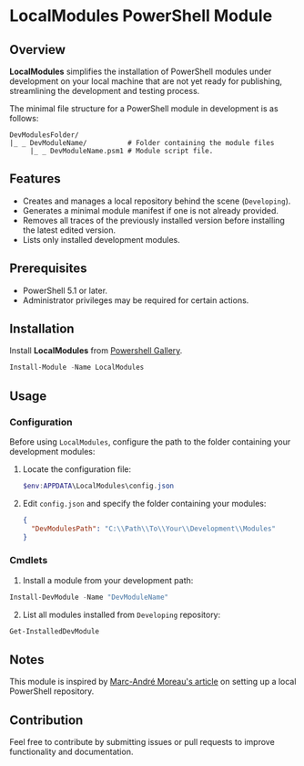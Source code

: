 # LocalModules PowerShell Module

## Overview

**LocalModules** simplifies the installation of PowerShell modules under development on your local machine that are not yet ready for publishing, streamlining the development and testing process.

The minimal file structure for a PowerShell module in development is as follows:

    DevModulesFolder/
    |_ _ DevModuleName/          # Folder containing the module files
         |_ _ DevModuleName.psm1 # Module script file.


## Features

- Creates and manages a local repository behind the scene (`Developing`).
- Generates a minimal module manifest if one is not already provided.
- Removes all traces of the previously installed version before installing the latest edited version.
- Lists only installed development modules.

## Prerequisites

- PowerShell 5.1 or later.
- Administrator privileges may be required for certain actions.

## Installation

Install **LocalModules** from [Powershell Gallery](https://www.powershellgallery.com/packages/LocalModules).

```powershell
Install-Module -Name LocalModules
```

## Usage

### Configuration

Before using `LocalModules`, configure the path to the folder containing your development modules:

1. Locate the configuration file:
   ```powershell
   $env:APPDATA\LocalModules\config.json
   ```
2. Edit `config.json` and specify the folder containing your modules:
   ```json
   {
     "DevModulesPath": "C:\\Path\\To\\Your\\Development\\Modules"
   }
   ```

### Cmdlets

 1. Install a module from your development path:
```powershell
Install-DevModule -Name "DevModuleName"
```


2. List all modules installed from `Developing` repository:
```powershell
Get-InstalledDevModule
```

## Notes

This module is inspired by [Marc-André Moreau's article](https://blog.devolutions.net/2021/03/local-powershell-module-repository-no-server-required) on setting up a local PowerShell repository.


## Contribution

Feel free to contribute by submitting issues or pull requests to improve functionality and documentation.